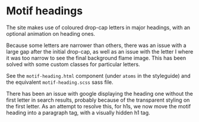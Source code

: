 # Motif headings

The site makes use of coloured drop-cap letters in major headings, with an optional animation on heading ones.

Because some letters are narrower than others, there was an issue with a large gap after the initial drop-cap, as well as an issue with the letter I where it was too narrow to see the final background flame image. This has been solved with some custom classes for particular letters.

See the `motif-heading.html` component (under `atoms` in the styleguide) and the equivalent `motif-heading.scss` sass file.

There has been an issue with google displaying the heading one without the first letter in search results, probably because of the transparent styling on the first letter. As an attempt to resolve this, for h1s, we now move the motif heading into a paragraph tag, with a visually hidden h1 tag.
